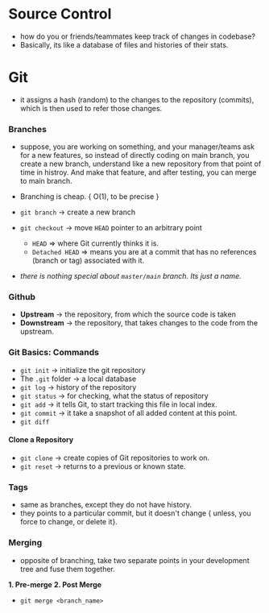 # Source Control

- how do you or friends/teammates keep track of changes in codebase?
- Basically, its like a database of files and histories of their stats.

# Git

- it assigns a hash (random) to the changes to the repository (commits), which is then used to refer those changes.

### Branches

- suppose, you are working on something, and your manager/teams ask for a new features, so instead of directly coding
  on main branch, you create a new branch, understand like a new repository from that point of time in histroy. And
  make that feature, and after testing, you can merge to main branch.

- Branching is cheap. { O(1), to be precise }

- `git branch` -> create a new branch
- `git checkout` -> move `HEAD` pointer to an arbitrary point

  - `HEAD` => where Git currently thinks it is.
  - `Detached HEAD` => means you are at a commit that has no references (branch or tag) associated with it.

- _there is nothing special about `master/main` branch. Its just a name._

### Github

- **Upstream** -> the repository, from which the source code is taken
- **Downstream** -> the repository, that takes changes to the code from the upstream.

### Git Basics: Commands

- `git init` -> initialize the git repository
- The `.git` folder -> a local database
- `git log` -> history of the repository
- `git status` -> for checking, what the status of repository
- `git add` -> it tells Git, to start tracking this file in local index.
- `git commit` -> it take a snapshot of all added content at this point.
- `git diff`

#### Clone a Repository

- `git clone` -> create copies of Git repositories to work on.
- `git reset` -> returns to a previous or known state.

### Tags

- same as branches, except they do not have history.
- they points to a particular commit, but it doesn't change { unless, you force to change, or delete it}.

### Merging

- opposite of branching, take two separate points in your development tree and fuse them together.

**1. Pre-merge**
**2. Post Merge**

- `git merge <branch_name>`
